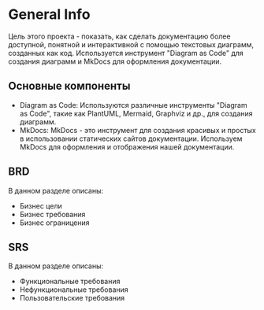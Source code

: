 # General Info
Цель этого проекта - показать, как сделать документацию более доступной, понятной и интерактивной с помощью текстовых диаграмм, созданных как код. Используется инструмент "Diagram as Code" для создания диаграмм и MkDocs для оформления документации.

## Основные компоненты
* Diagram as Code: Используются различные инструменты "Diagram as Code", такие как PlantUML, Mermaid, Graphviz и др., для создания диаграмм.
* MkDocs: MkDocs - это инструмент для создания красивых и простых в использовании статических сайтов документации. Используем MkDocs для оформления и отображения нашей документации.

## BRD
В данном разделе описаны:
* Бизнес цели
* Бизнес требования
* Бизнес ограницения
  
## SRS
В данном разделе описаны:
* Функциональные требования
* Нефункциональные требования
* Пользовательские требования
